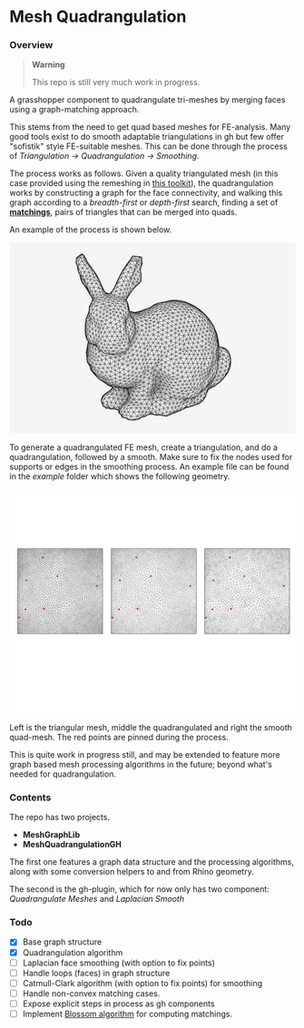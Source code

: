 # Mesh Quadrangulation

### Overview

> **Warning**
> 
> This repo is still very much work in progress.

A grasshopper component to quadrangulate tri-meshes by merging faces using a graph-matching approach.

This stems from the need to get quad based meshes for FE-analysis. Many good tools exist to do smooth adaptable triangulations in gh but few
offer "sofistik" style FE-suitable meshes. This can be done through the process of *Triangulation -> Quadrangulation -> Smoothing*.

The process works as follows. Given a quality triangulated mesh (in this case provided using the remeshing in [this toolkit](https://github.com/joelhi/g3-gh)), the quadrangulation works by constructing a graph for the face connectivity, and walking this graph according to a *breadth-first* or *depth-first* search, finding a set of [**matchings**](https://en.wikipedia.org/wiki/Matching_(graph_theory)), pairs of triangles that can be merged into quads.

An example of the process is shown below.

![Example](img/quadrangulation2.gif)

To generate a quadrangulated FE mesh, create a triangulation, and do a quadrangulation, followed by a smooth. Make sure to fix the nodes used for supports or edges in the smoothing process. An example file can be found in the *example* folder which shows the following geometry.

![Example_planar](img/planar_mesh.png)

Left is the triangular mesh, middle the quadrangulated and right the smooth quad-mesh. The red points are pinned during the process.

This is quite work in progress still, and may be extended to feature more graph based mesh processing algorithms in the future; beyond what's needed for quadrangulation.

### Contents

The repo has two projects. 

- **MeshGraphLib**
- **MeshQuadrangulationGH**

The first one features a graph data structure and the processing algorithms, along with some conversion helpers to and from Rhino geometry.

The second is the gh-plugin, which for now only has two component: *Quadrangulate Meshes* and *Laplacian Smooth*


### Todo

- [x] Base graph structure
- [x] Quadrangulation algorithm
- [ ] Laplacian face smoothing (with option to fix points)
- [ ] Handle loops (faces) in graph structure
- [ ] Catmull-Clark algorithm (with option to fix points) for smoothing
- [ ] Handle non-convex matching cases.
- [ ] Expose explicit steps in process as gh components
- [ ] Implement [Blossom algorithm](https://en.wikipedia.org/wiki/Blossom_algorithm) for computing matchings.
